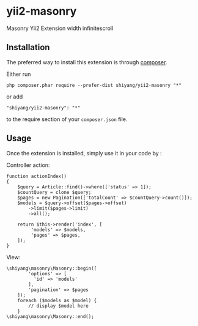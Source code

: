 yii2-masonry
============
Masonry Yii2 Extension width infinitescroll

Installation
------------

The preferred way to install this extension is through [composer](http://getcomposer.org/download/).

Either run

```
php composer.phar require --prefer-dist shiyang/yii2-masonry "*"
```

or add

```
"shiyang/yii2-masonry": "*"
```

to the require section of your `composer.json` file.


Usage
-----

Once the extension is installed, simply use it in your code by  :


Controller action:

~~~
function actionIndex()
{
    $query = Article::find()->where(['status' => 1]);
    $countQuery = clone $query;
    $pages = new Pagination(['totalCount' => $countQuery->count()]);
    $models = $query->offset($pages->offset)
        ->limit($pages->limit)
        ->all();

    return $this->render('index', [
         'models' => $models,
         'pages' => $pages,
    ]);
}
~~~

View:

~~~
\shiyang\masonry\Masonry::begin([
        'options' => [
          'id' => 'models'
        ],
        'pagination' => $pages
    ]);
	foreach ($models as $model) {
	    // display $model here
	}
\shiyang\masonry\Masonry::end();
~~~
